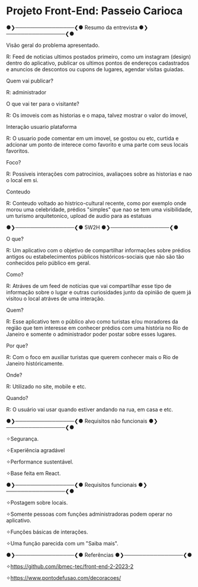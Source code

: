 # Projeto Front-End: Passeio Carioca

●❯────────────────❮● Resumo da entrevista ●❯────────────────❮●

                                                               
Visão geral do problema apresentado.


R: Feed de noticias ultimos postados primeiro, como um instagram (design) dentro do aplicativo, publicar os ultimos 
pontos de endereços cadastrados e anuncios de descontos ou cupons de lugares, agendar visitas guiadas.


Quem vai publicar?



R: administrador



O que vai ter para o visitante? 



R: Os imoveis com as historias e o mapa, talvez mostrar o valor do imovel,



Interação usuario plataforma 



R: O usuario pode comentar em um imovel, se gostou ou etc, curtida e adcionar um ponto de interece como favorito e uma parte com seus locais favoritos.



Foco?



R: Possiveis interações com patrocinios, avaliaçoes sobre as historias e nao o local em si.



Conteudo


R: Conteudo voltado ao histrico-cultural recente, como por exemplo onde morou uma celebridade, prédios "simples" que nao se tem uma visibilidade, 
um turismo arquitetonico, upload de audio para as estatuas





●❯────────────────❮●
 5W2H 
●❯────────────────❮●

O que?

R: Um aplicativo com o objetivo de compartilhar informações sobre prédios antigos ou estabelecimentos públicos históricos-sociais que não são tão conhecidos pelo público em geral.


Como?

R: Atráves de um feed de notícias que vai compartilhar esse tipo de informação sobre o lugar e outras curiosidades junto da opinião de quem já visitou o local atráves de uma interação.


Quem?

R: Esse aplicativo tem o público alvo como turistas e/ou moradores da região que tem interesse em conhecer prédios com uma história no Rio de Janeiro e somente o administrador poder postar sobre esses lugares. 

Por que?

R: Com o foco em auxiliar turistas que querem conhecer mais o Rio de Janeiro históricamente.

Onde?

R: Utilizado no site, mobile e etc.

Quando?

R: O usuário vai usar quando estiver andando na rua, em casa e etc.


●❯────────────────❮● Requisitos não funcionais ●❯────────────────❮●                                                        



✧Segurança.                                                                            

✧Experiência agradável                                                                  

✧Performance sustentável.

✧Base feita em React.

●❯────────────────❮● Requisitos funcionais ●❯────────────────❮●



✧Postagem sobre locais.


✧Somente pessoas com funções administradoras podem operar no aplicativo.


✧Funções básicas de interações.


✧Uma função parecida com um "Saiba mais".






●❯────────────────❮● Referências ●❯────────────────❮●



✧https://github.com/ibmec-tec/front-end-2-2023-2


✧https://www.pontodefusao.com/decoracoes/




